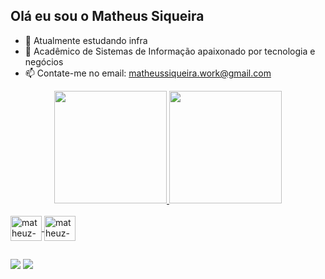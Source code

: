 ## Olá eu sou o Matheus Siqueira


- 🌱 Atualmente estudando infra 
- 💬 Acadêmico de Sistemas de Informação apaixonado por tecnologia e negócios 
- 📫 Contate-me no email: matheussiqueira.work@gmail.com

<div align="center">
  <a href="https://github.com/matheuz-siqueira">
  <img height="180em" src="https://github-readme-stats.vercel.app/api?username=matheuz-siqueira&show_icons=true&theme=dark&include_all_commits=true&count_private=true"/>
  <img height="180em" src="https://github-readme-stats.vercel.app/api/top-langs/?username=matheuz-siqueira&layout=compact&langs_count=7&theme=dark"/>
</div>

<div style="display: inline_block"><br>
   <img align="center" alt="matheuz-siqueira" height="40" width="50" src="https://cdn.jsdelivr.net/gh/devicons/devicon/icons/linux/linux-original.svg" />       
   <img align="center" alt="matheuz-siqueira" height="40" width="50" src="https://cdn.jsdelivr.net/gh/devicons/devicon/icons/bash/bash-original.svg" />
</div>

## 

<div>
<a href = "https://www.linkedin.com/in/matheuz-siqueira/" target="_blank"><img src="https://img.shields.io/badge/-LinkedIn-%230077B5?style=for-the-badge&logo=linkedin&logoColor=white" target="_blank"></a>
<a href="https://instagram.com/matheuz_siqueira" target="_blank"><img src="https://img.shields.io/badge/-Instagram-%23E4405F?style=for-the-badge&logo=instagram&logoColor=white" target="_blank"></a>
</div>
